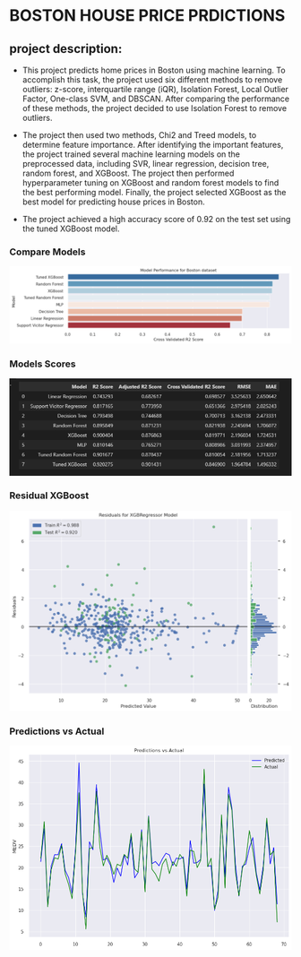# BOSTON HOUSE PRICE PRDICTIONS
## project description:
- This project predicts home prices in Boston using machine learning. To accomplish this task, the project used six different methods to remove outliers: z-score, interquartile range (iQR), Isolation Forest, Local Outlier Factor, One-class SVM, and DBSCAN. After comparing the performance of these methods, the project decided to use Isolation Forest to remove outliers.

- The project then used two methods, Chi2 and Treed models, to determine feature importance. After identifying the important features, the project trained several machine learning models on the preprocessed data, including SVR, linear regression, decision tree, random forest, and XGBoost. The project then performed hyperparameter tuning on XGBoost and random forest models to find the best performing model. Finally, the project selected XGBoost as the best model for predicting house prices in Boston.

- The project achieved a high accuracy score of 0.92 on the test set using the tuned XGBoost model. 
### Compare Models
![compare models](https://github.com/ahmedAEAID/ML_PROJECTS/blob/main/Boston%20house%20price%20Predictions/Images/output.png)
### Models Scores
![Models Scores](https://github.com/ahmedAEAID/ML_PROJECTS/blob/main/Boston%20house%20price%20Predictions/Images/Models%20Scores.png)
### Residual XGBoost
![Residual XGBoost](https://github.com/ahmedAEAID/ML_PROJECTS/blob/main/Boston%20house%20price%20Predictions/Images/Residual%20Xgb.png)
### Predictions vs Actual
![Predictions vs Actua](https://github.com/ahmedAEAID/ML_PROJECTS/blob/main/Boston%20house%20price%20Predictions/Images/Predictions%20vs%20Actual.png)
